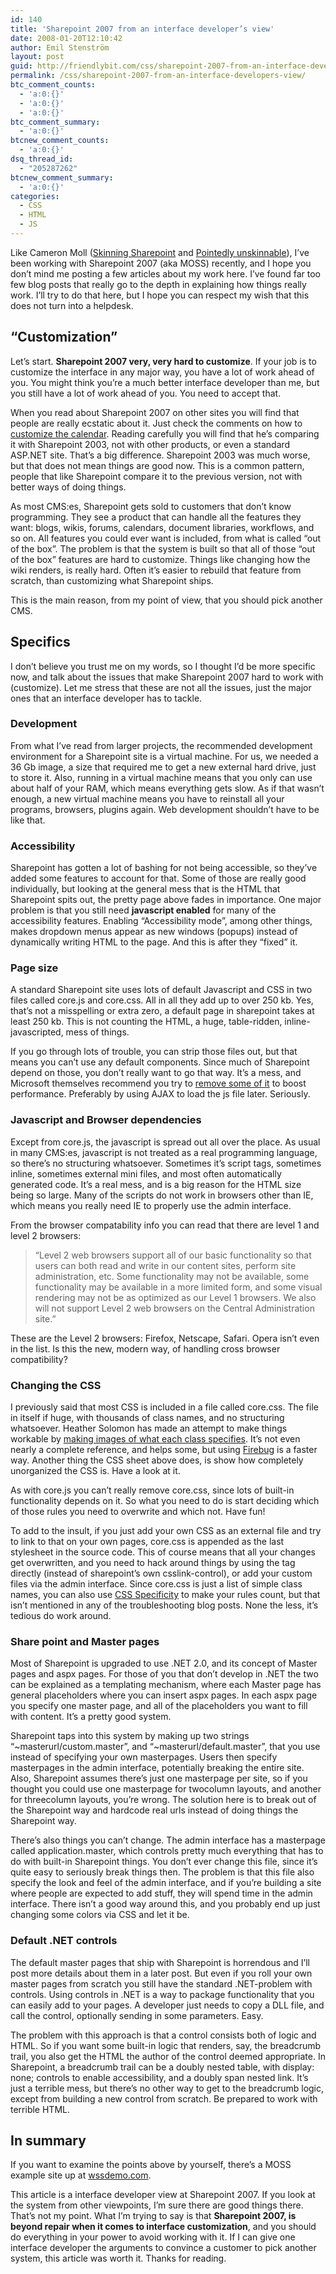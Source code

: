 ```yaml
---
id: 140
title: 'Sharepoint 2007 from an interface developer’s view'
date: 2008-01-20T12:10:42
author: Emil Stenström
layout: post
guid: http://friendlybit.com/css/sharepoint-2007-from-an-interface-developers-view/
permalink: /css/sharepoint-2007-from-an-interface-developers-view/
btc_comment_counts:
  - 'a:0:{}'
  - 'a:0:{}'
  - 'a:0:{}'
btc_comment_summary:
  - 'a:0:{}'
btcnew_comment_counts:
  - 'a:0:{}'
dsq_thread_id:
  - "205287262"
btcnew_comment_summary:
  - 'a:0:{}'
categories:
  - CSS
  - HTML
  - JS
---
```

Like Cameron Moll ([Skinning Sharepoint](http://cameronmoll.com/archives/2007/05/skinning_ms_sharepoint_with_st/) and [Pointedly unskinnable](http://cameronmoll.com/archives/2007/10/sharepoint_2007_pointedly_unskinnable/)), I&#8217;ve been working with Sharepoint 2007 (aka MOSS) recently, and I hope you don&#8217;t mind me posting a few articles about my work here. I&#8217;ve found far too few blog posts that really go to the depth in explaining how things really work. I&#8217;ll try to do that here, but I hope you can respect my wish that this does not turn into a helpdesk.

## &#8220;Customization&#8221;

Let&#8217;s start. **Sharepoint 2007 very, very hard to customize**. If your job is to customize the interface in any major way, you have a lot of work ahead of you. You might think you&#8217;re a much better interface developer than me, but you still have a lot of work ahead of you. You need to accept that.

When you read about Sharepoint 2007 on other sites you will find that people are really ecstatic about it. Just check the comments on how to [customize the calendar](http://planetwilson.blogspot.com/2007/09/sharepoint-2007-colour-color-calendar.html). Reading carefully you will find that he&#8217;s comparing it with Sharepoint 2003, not with other products, or even a standard ASP.NET site. That&#8217;s a big difference. Sharepoint 2003 was much worse, but that does not mean things are good now. This is a common pattern, people that like Sharepoint compare it to the previous version, not with better ways of doing things.

As most CMS:es, Sharepoint gets sold to customers that don&#8217;t know programming. They see a product that can handle all the features they want: blogs, wikis, forums, calendars, document libraries, workflows, and so on. All features you could ever want is included, from what is called &#8220;out of the box&#8221;. The problem is that the system is built so that all of those &#8220;out of the box&#8221; features are hard to customize. Things like changing how the wiki renders, is really hard. Often it&#8217;s easier to rebuild that feature from scratch, than customizing what Sharepoint ships.

This is the main reason, from my point of view, that you should pick another CMS.

## Specifics

I don&#8217;t believe you trust me on my words, so I thought I&#8217;d be more specific now, and talk about the issues that make Sharepoint 2007 hard to work with (customize). Let me stress that these are not all the issues, just the major ones that an interface developer has to tackle.

### Development

From what I&#8217;ve read from larger projects, the recommended development environment for a Sharepoint site is a virtual machine. For us, we needed a 36 Gb image, a size that required me to get a new external hard drive, just to store it. Also, running in a virtual machine means that you only can use about half of your RAM, which means everything gets slow. As if that wasn&#8217;t enough, a new virtual machine means you have to reinstall all your programs, browsers, plugins again. Web development shouldn&#8217;t have to be like that.

### Accessibility

Sharepoint has gotten a lot of bashing for not being accessible, so they&#8217;ve added some features to account for that. Some of those are really good individually, but looking at the general mess that is the HTML that Sharepoint spits out, the pretty page above fades in importance. One major problem is that you still need **javascript enabled** for many of the accessibility features. Enabling &#8220;Accessibility mode&#8221;, among other things, makes dropdown menus appear as new windows (popups) instead of dynamically writing HTML to the page. And this is after they &#8220;fixed&#8221; it.

### Page size

A standard Sharepoint site uses lots of default Javascript and CSS in two files called core.js and core.css. All in all they add up to over 250 kb. Yes, that&#8217;s not a misspelling or extra zero, a default page in sharepoint takes at least 250 kb. This is not counting the HTML, a huge, table-ridden, inline-javascripted, mess of things.

If you go through lots of trouble, you can strip those files out, but that means you can&#8217;t use any default components. Since much of Sharepoint depend on those, you don&#8217;t really want to go that way. It&#8217;s a mess, and Microsoft themselves recommend you try to [remove some of it](http://msdn2.microsoft.com/en-us/library/bb727371.aspx#MOSS2007OptPerfWCM_PagePayloadSmallisGood) to boost performance. Preferably by using AJAX to load the js file later. Seriously.

### Javascript and Browser dependencies

Except from core.js, the javascript is spread out all over the place. As usual in many CMS:es, javascript is not treated as a real programming language, so there&#8217;s no structuring whatsoever. Sometimes it&#8217;s script tags, sometimes inline, sometimes external mini files, and most often automatically generated code. It&#8217;s a real mess, and is a big reason for the HTML size being so large. Many of the scripts do not work in browsers other than IE, which means you really need IE to properly use the admin interface.

From the browser compatability info you can read that there are level 1 and level 2 browsers:

> &#8220;Level 2 web browsers support all of our basic functionality so that users can both read and write in our content sites, perform site administration, etc. Some functionality may not be available, some functionality may be available in a more limited form, and some visual rendering may not be as optimized as our Level 1 browsers. We also will not support Level 2 web browsers on the Central Administration site.&#8221;

These are the Level 2 browsers: Firefox, Netscape, Safari. Opera isn&#8217;t even in the list. Is this the new, modern way, of handling cross browser compatibility?

### Changing the CSS

I previously said that most CSS is included in a file called core.css. The file in itself if huge, with thousands of class names, and no structuring whatsoever. Heather Solomon has made an attempt to make things workable by [making images of what each class specifies](http://www.heathersolomon.com/content/sp07cssreference.htm). It&#8217;s not even nearly a complete reference, and helps some, but using [Firebug](http://getfirebug.com/) is a faster way. Another thing the CSS sheet above does, is show how completely unorganized the CSS is. Have a look at it.

As with core.js you can&#8217;t really remove core.css, since lots of built-in functionality depends on it. So what you need to do is start deciding which of those rules you need to overwrite and which not. Have fun!

To add to the insult, if you just add your own CSS as an external file and try to link to that on your own pages, core.css is appended as the last stylesheet in the source code. This of course means that all your changes get overwritten, and you need to hack around things by using the <link> tag directly (instead of sharepoint&#8217;s own csslink-control), or add your custom files via the admin interface. Since core.css is just a list of simple class names, you can also use [CSS Specificity](http://www.htmldog.com/guides/cssadvanced/specificity/) to make your rules count, but that isn&#8217;t mentioned in any of the troubleshooting blog posts. None the less, it&#8217;s tedious do work around.

### Share point and Master pages

Most of Sharepoint is upgraded to use .NET 2.0, and its concept of Master pages and aspx pages. For those of you that don&#8217;t develop in .NET the two can be explained as a templating mechanism, where each Master page has general placeholders where you can insert aspx pages. In each aspx page you specify one master page, and all of the placeholders you want to fill with content. It&#8217;s a pretty good system.

Sharepoint taps into this system by making up two strings &#8220;~masterurl/custom.master&#8221;, and &#8220;~masterurl/default.master&#8221;, that you use instead of specifying your own masterpages. Users then specify masterpages in the admin interface, potentially breaking the entire site. Also, Sharepoint assumes there&#8217;s just one masterpage per site, so if you thought you could use one masterpage for twocolumn layouts, and another for threecolumn layouts, you&#8217;re wrong. The solution here is to break out of the Sharepoint way and hardcode real urls instead of doing things the Sharepoint way.

There&#8217;s also things you can&#8217;t change. The admin interface has a masterpage called application.master, which controls pretty much everything that has to do with built-in Sharepoint things. You don&#8217;t ever change this file, since it&#8217;s quite easy to seriously break things then. The problem is that this file also specify the look and feel of the admin interface, and if you&#8217;re building a site where people are expected to add stuff, they will spend time in the admin interface. There isn&#8217;t a good way around this, and you probably end up just changing some colors via CSS and let it be.

### Default .NET controls

The default master pages that ship with Sharepoint is horrendous and I&#8217;ll post more details about them in a later post. But even if you roll your own master pages from scratch you still have the standard .NET-problem with controls. Using controls in .NET is a way to package functionality that you can easily add to your pages. A developer just needs to copy a DLL file, and call the control, optionally sending in some parameters. Easy.

The problem with this approach is that a control consists both of logic and HTML. So if you want some built-in logic that renders, say, the breadcrumb trail, you also get the HTML the author of the control deemed appropriate. In Sharepoint, a breadcrumb trail can be a doubly nested table, with display: none; controls to enable accessibility, and a doubly span nested link. It&#8217;s just a terrible mess, but there&#8217;s no other way to get to the breadcrumb logic, except from building a new control from scratch. Be prepared to work with terrible HTML.

## In summary

If you want to examine the points above by yourself, there&#8217;s a MOSS example site up at [wssdemo.com](http://www.wssdemo.com/default.aspx).

This article is a interface developer view at Sharepoint 2007. If you look at the system from other viewpoints, I&#8217;m sure there are good things there. That&#8217;s not my point. What I&#8217;m trying to say is that **Sharepoint 2007, is beyond repair when it comes to interface customization**, and you should do everything in your power to avoid working with it. If I can give one interface developer the arguments to convince a customer to pick another system, this article was worth it. Thanks for reading.
